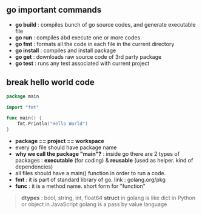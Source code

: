 ## go important commands
- **go build** : compiles bunch of go source codes, and generate executable file
- **go run** : compiles abd execute one or more codes
- **go fmt** : formats all the code in each file in the current directory
- **go install** : compiles and install package
- **go get** : downloads raw source code of 3rd party package
- **go test** : runs any test associated with current project

## break hello world code


```go
package main

import "fmt"

func main() {
	fmt.Println("Hello World")
}
```


- **package == project == workspace**
- every go file should have package name
- **why we call the package "main"?** : inside go there are 2 types of packages : **executable** (for coding) & **reusable** (used as helper. kind of dependencies)
- all files should have a main() function in order to run a code.
- **fmt** : it is part of standard library of go. link : golang.org/pkg
- **func** : it is a method name. short form for "function"

> **dtypes** : bool, string, int, float64
> **struct** in golang is like dict in Python or object in JavaScript
> golang is a pass by value language